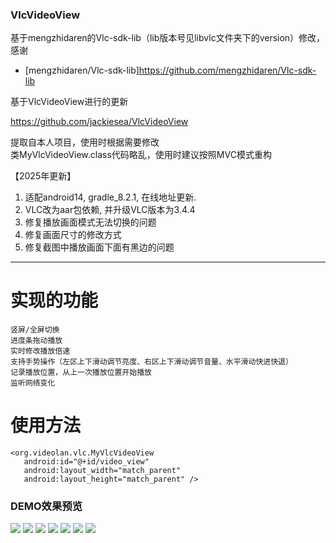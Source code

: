 ### VlcVideoView

基于mengzhidaren的Vlc-sdk-lib（lib版本号见libvlc文件夹下的version）修改，感谢<br>

  * [mengzhidaren/Vlc-sdk-lib]https://github.com/mengzhidaren/Vlc-sdk-lib <br>

基于VlcVideoView进行的更新<br>

https://github.com/jackiesea/VlcVideoView <br>

提取自本人项目，使用时根据需要修改 <br>
类MyVlcVideoView.class代码略乱，使用时建议按照MVC模式重构 <br>


【2025年更新】
1. 适配android14, gradle_8.2.1, 在线地址更新.
2. VLC改为aar包依赖, 并升级VLC版本为3.4.4
3. 修复播放画面模式无法切换的问题
4. 修复画面尺寸的修改方式
5. 修复截图中播放画面下面有黑边的问题
---

# 实现的功能
```
竖屏/全屏切换
进度条拖动播放
实时修改播放倍速
支持手势操作（左区上下滑动调节亮度、右区上下滑动调节音量、水平滑动快进快退）
记录播放位置，从上一次播放位置开始播放
监听网络变化
```

# 使用方法
```
<org.videolan.vlc.MyVlcVideoView
   android:id="@+id/video_view"
   android:layout_width="match_parent"
   android:layout_height="match_parent" />
```

### DEMO效果预览
![](https://raw.githubusercontent.com/jackiesea/MrCSH_VlcVideoView/master/capture/1.png)
![](https://raw.githubusercontent.com/jackiesea/MrCSH_VlcVideoView/master/capture/2.png)
![](https://raw.githubusercontent.com/jackiesea/MrCSH_VlcVideoView/master/capture/3.png)
![](https://raw.githubusercontent.com/jackiesea/MrCSH_VlcVideoView/master/capture/4.png)
![](https://raw.githubusercontent.com/jackiesea/MrCSH_VlcVideoView/master/capture/5.png)
![](https://raw.githubusercontent.com/jackiesea/MrCSH_VlcVideoView/master/capture/6.png)
![](https://raw.githubusercontent.com/jackiesea/MrCSH_VlcVideoView/master/capture/7.png)
